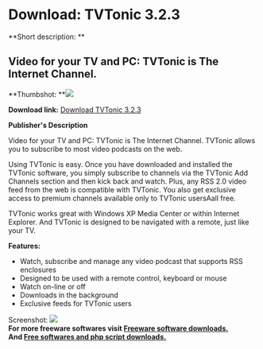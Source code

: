 # Download: TVTonic 3.2.3

**Short description: **

## Video for your TV and PC: TVTonic is The Internet Channel.

  
**Thumbshot: **![](http://www.freewarefiles.com/screenshot/tvtonic_md.gif)   
  
**Download link:** [Download TVTonic 3.2.3](http://freesoftwares.boysofts.com/TVTonic_program_20981.html)  
  

**Publisher's Description**  
  

Video for your TV and PC: TVTonic is The Internet Channel. TVTonic allows you
to subscribe to most video podcasts on the web.

Using TVTonic is easy. Once you have downloaded and installed the TVTonic
software, you simply subscribe to channels via the TVTonic Add Channels
section and then kick back and watch. Plus, any RSS 2.0 video feed from the
web is compatible with TVTonic. You also get exclusive access to premium
channels available only to TVTonic usersAall free.

TVTonic works great with Windows XP Media Center or within Internet Explorer.
And TVTonic is designed to be navigated with a remote, just like your TV.

**Features:**

  * Watch, subscribe and manage any video podcast that supports RSS enclosures 
  * Designed to be used with a remote control, keyboard or mouse 
  * Watch on-line or off 
  * Downloads in the background 
  * Exclusive feeds for TVTonic users 

  
  
Screenshot: ![](http://www.freewarefiles.com/screenshot/tvtonic.gif)  
**For more freeware softwares visit [Freeware software downloads.](http://freesoftwares.boysofts.com/)**   
**And [Free softwares and php script downloads.](http://www.boysofts.com/)**

